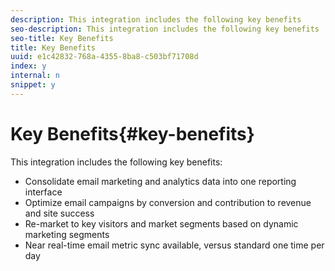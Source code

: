 ```yaml
---
description: This integration includes the following key benefits 
seo-description: This integration includes the following key benefits 
seo-title: Key Benefits
title: Key Benefits
uuid: e1c42832-768a-4355-8ba8-c503bf71708d
index: y
internal: n
snippet: y
---
```


# Key Benefits{#key-benefits}

This integration includes the following key benefits:

* Consolidate email marketing and analytics data into one reporting interface 
* Optimize email campaigns by conversion and contribution to revenue and site success 
* Re-market to key visitors and market segments based on dynamic marketing segments 
* Near real-time email metric sync available, versus standard one time per day

